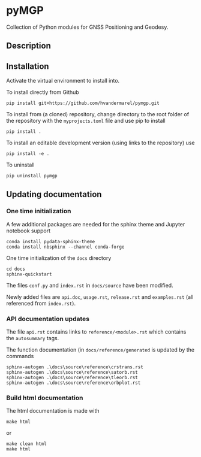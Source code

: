 # pyMGP 

Collection of Python modules for GNSS Positioning and Geodesy.

## Description



## Installation

Activate the virtual environment to install into.

To install directly from Github

```
pip install git+https://github.com/hvandermarel/pymgp.git
```

To install from (a cloned) repository, change directory to the root folder of the repository with the `myprojects.toml` file and use pip to install

```
pip install .
```

To install an editable development version (using links to the repository) use

```
pip install -e .
```

To uninstall 

```
pip uninstall pymgp
```

## Updating documentation

### One time initialization

A few additional packages are needed for the sphinx theme and Jupyter notebook support
``` 
conda install pydata-sphinx-theme
conda install nbsphinx --channel conda-forge
``` 

One time initialization of the `docs` directory

```
cd docs
sphinx-quickstart
```
The files `conf.py` and `index.rst` in `docs/source` have been modified. 

Newly added files are `api.doc`, `usage.rst`, `release.rst` and `examples.rst` (all referenced from `index.rst`). 

### API documentation updates

The file `api.rst` contains links to `reference/<module>.rst` which contains the `autosummary` tags.

The function documentation (in `docs/reference/generated` is updated by the commands

```
sphinx-autogen .\docs\source\reference\crstrans.rst
sphinx-autogen .\docs\source\reference\satorb.rst
sphinx-autogen .\docs\source\reference\tleorb.rst
sphinx-autogen .\docs\source\reference\orbplot.rst
```

### Build html documentation

The html documentation is made with

```
make html
```
or
```
make clean html
make html
```


